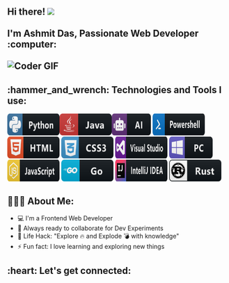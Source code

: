 <h2 align="left">
 <abc>
  <br>Hi there! <img src="https://user-images.githubusercontent.com/42378118/110234147-e3259600-7f4e-11eb-95be-0c4047144dea.gif" width="30"><br>
  <br> I'm Ashmit Das, Passionate Web Developer :computer:<br>
  <br>
    <img src="https://media.giphy.com/media/SWoSkN6DxTszqIKEqv/giphy.gif" alt="Coder GIF" width="500">
 </abc>
</h2> 
<h2 align="left">:hammer_and_wrench: Technologies and Tools I use:</h2>
<p align="left">

<!-- For more icons please follow  https://github.com/MikeCodesDotNET/ColoredBadges -->
<img src="https://github.com/AshmitDas19/AshmitDas19/blob/2c2e6d7b953cd04805442ff9c8d68dd3c2744975/assets/python.svg" alt="python" width="120" height="50"><img src="https://github.com/AshmitDas19/AshmitDas19/blob/57e4b5e6d57b1076579f961c4f48339a3d7d2fb1/assets/java.svg" alt="java"  width="120" height="50"><img src="https://github.com/AshmitDas19/AshmitDas19/blob/57e4b5e6d57b1076579f961c4f48339a3d7d2fb1/assets/ai.svg" alt="AI" width="90" height="50">
<img src="https://github.com/AshmitDas19/AshmitDas19/blob/57e4b5e6d57b1076579f961c4f48339a3d7d2fb1/assets/powershell.svg" alt="powershell" width="120" height="50">
<img src="https://github.com/AshmitDas19/AshmitDas19/blob/57e4b5e6d57b1076579f961c4f48339a3d7d2fb1/assets/html.svg" alt="html" width="120" height="50">
<img src="https://github.com/AshmitDas19/AshmitDas19/blob/57e4b5e6d57b1076579f961c4f48339a3d7d2fb1/assets/css3.svg" alt="css" width="120" height="50">
<img src="https://github.com/AshmitDas19/AshmitDas19/blob/df66827a9a08b15b2605595f2825053d765839a9/assets/visualstudio.svg" alt="visualstudio" width="120" height="50">
<img src="https://github.com/AshmitDas19/AshmitDas19/blob/57e4b5e6d57b1076579f961c4f48339a3d7d2fb1/assets/pc.svg" alt="pc" width="100" height="50">
<img src="https://github.com/AshmitDas19/AshmitDas19/blob/57e4b5e6d57b1076579f961c4f48339a3d7d2fb1/assets/js.svg" alt="js" width="120" height="50">
<img src="https://github.com/AshmitDas19/AshmitDas19/blob/57e4b5e6d57b1076579f961c4f48339a3d7d2fb1/assets/go.svg" alt="golang" width="120" height="50">
<img src="https://github.com/AshmitDas19/AshmitDas19/blob/57e4b5e6d57b1076579f961c4f48339a3d7d2fb1/assets/jetbrains_intellij.svg" alt="intellij" width="120" height="50">
<img src="https://github.com/AshmitDas19/AshmitDas19/blob/57e4b5e6d57b1076579f961c4f48339a3d7d2fb1/assets/rust.svg" alt="rust" width="120" height="50">
</p>

<h2 align="left">👨🏻‍💻 About Me:</h2>

- :computer: I'm a Frontend Web Developer
- :rocket: Always ready to collaborate for Dev Experiments
- :dart: Life Hack: "Explore :fire: and Explode :bomb: with knowledge"
- :zap: Fun fact: I love learning and exploring new things<br>

<h2 align="left">:heart: Let's get connected:</h2>
